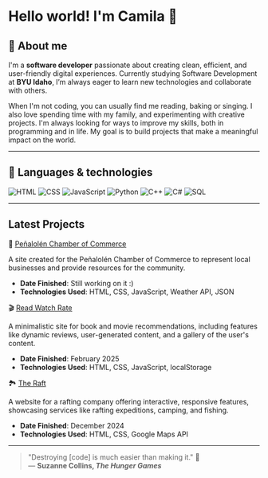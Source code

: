 # Hello world! I'm Camila 🌿

## 🍃 About me

I'm a **software developer** passionate about creating clean, efficient, and user-friendly digital experiences. Currently studying Software Development at **BYU Idaho**, I’m always eager to learn new technologies and collaborate with others.

When I'm not coding, you can usually find me reading, baking or singing. I also love spending time with my family, and experimenting with creative projects. I'm always looking for ways to improve my skills, both in programming and in life. My goal is to build projects that make a meaningful impact on the world.

---

## 🌱 Languages & technologies
![HTML](https://img.shields.io/badge/HTML-96b753?style=flat&logo=html5&logoColor=white)
![CSS](https://img.shields.io/badge/CSS-c6e686?style=flat&logo=css3&logoColor=white)
![JavaScript](https://img.shields.io/badge/JavaScript-446418?style=flat&logo=javascript&logoColor=white)
![Python](https://img.shields.io/badge/Python-7d9b5d?style=flat&logo=python&logoColor=white)
![C++](https://img.shields.io/badge/C%2B%2B-bfc7a7?style=flat&logo=cplusplus&logoColor=white)
![C#](https://img.shields.io/badge/C%23-4f6137?style=flat&logo=csharp&logoColor=white)
![SQL](https://img.shields.io/badge/SQL-96b753?style=flat&logo=mysql&logoColor=white)

---

## Latest Projects

🌳 [Peñalolén Chamber of Commerce](https://camilamoyac.github.io/wdd231/chamber/index.html)

A site created for the Peñalolén Chamber of Commerce to represent local businesses and provide resources for the community. 
- **Date Finished**: Still working on it :)
- **Technologies Used**: HTML, CSS, JavaScript, Weather API, JSON

🎬 [Read Watch Rate](https://camilamoyac.github.io/wdd131/project/home)

A minimalistic site for book and movie recommendations, including features like dynamic reviews, user-generated content, and a gallery of the user's content.
- **Date Finished**: February 2025
- **Technologies Used**: HTML, CSS, JavaScript, localStorage

🏞️ [The Raft](https://camilamoyac.github.io/wdd130/wwr/)

A website for a rafting company offering interactive, responsive features, showcasing services like rafting expeditions, camping, and fishing. 
- **Date Finished**: December 2024
- **Technologies Used**: HTML, CSS, Google Maps API

---

> "Destroying [code] is much easier than making it." 🌼  
> — **Suzanne Collins, *The Hunger Games***
